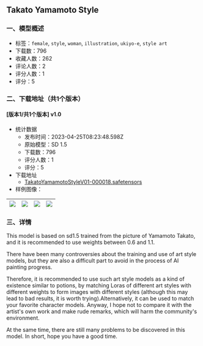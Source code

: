 ## Takato Yamamoto Style
### 一、模型概述

- 标签：`female`, `style`, `woman`, `illustration`, `ukiyo-e`, `style art`
- 下载数：796
- 收藏人数：262
- 评论人数：2
- 评分人数：1
- 评分：5

### 二、下载地址（共1个版本）

#### [版本1/共1个版本] v1.0

- 统计数据
  - 发布时间：2023-04-25T08:23:48.598Z
  - 原始模型：SD 1.5
  - 下载数：796
  - 评分人数：1
  - 评分：5
- 下载地址
  - [TakatoYamamotoStyleV01-000018.safetensors](https://civitai.com/api/download/models/54820)
- 样例图像：

| <img src="https://image.civitai.com/xG1nkqKTMzGDvpLrqFT7WA/06222f70-5937-4f55-3e8c-28472fb9b700/width=450/593094.jpeg" /> | <img src="https://image.civitai.com/xG1nkqKTMzGDvpLrqFT7WA/b2f90715-5bd0-4174-d724-ecf0e2259b00/width=450/593157.jpeg" /> | <img src="https://image.civitai.com/xG1nkqKTMzGDvpLrqFT7WA/3075c06d-b196-49e3-f553-33503d06d900/width=450/593083.jpeg" /> | <img src="https://image.civitai.com/xG1nkqKTMzGDvpLrqFT7WA/2ef6548d-79be-4b92-d793-4d6c367a5200/width=450/593085.jpeg" /> |
| ---- | ---- | ---- | ---- |


### 三、详情
<p>This model is based on sd1.5 trained from the picture of Yamamoto Takato, and it is recommended to use weights between 0.6 and 1.1. </p><p>There have been many controversies about the training and use of art style models, but they are also a difficult part to avoid in the process of AI painting progress. </p><p>Therefore, it is recommended to use such art style models as a kind of existence similar to potions, by matching Loras of different art styles with different weights to form images with different styles (although this may lead to bad results, it is worth trying).Alternatively, it can be used to match your favorite character models. Anyway, I hope not to compare it with the artist's own work and make rude remarks, which will harm the community's environment. </p><p>At the same time, there are still many problems to be discovered in this model. In short, hope you have a good time.</p><p></p>